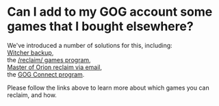 Can I add to my GOG account some games that I bought elsewhere?
===============================================================

We've introduced a number of solutions for this, including:  
[Witcher backup](https://www.gog.com/witcher/backup),  
the [/reclaim/ games program](https://www.gog.com/reclaim),  
[Master of Orion reclaim via email](https://www.gog.com/news/master_of_orion_updated_reclaim_your_master_of_orion_1_2_and_3_retail_copies),  
the [GOG Connect program](https://www.gog.com/connect).  
  
Please follow the links above to learn more about which games you can reclaim, and how.